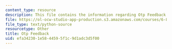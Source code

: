 ```yaml
---
content_type: resource
description: This file contains the information regarding Otp Feedback.
file: https://ol-ocw-studio-app-production.s3.amazonaws.com/courses/6-857-network-and-computer-security-spring-2014/efa342301e5844595f1c9d1adc3d5f00_otp-feedback.py
file_type: text/python-source
resourcetype: Other
title: Otp Feedback
uid: efa34230-1e58-4459-5f1c-9d1adc3d5f00
---
```

